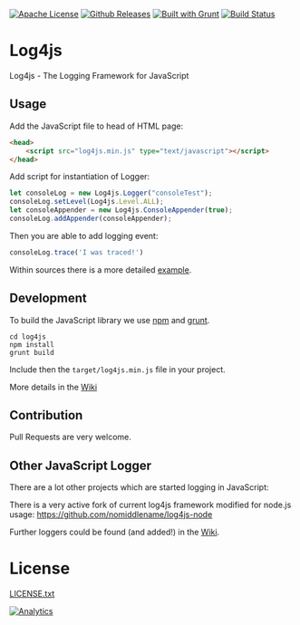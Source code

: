 [![Apache License](http://img.shields.io/badge/license-Apache%202.0-blue.svg?style=flat)](LICENSE.txt)
[![Github Releases](https://img.shields.io/github/downloads/atom/atom/latest/total.svg)](https://github.com/stritti/log4js/releases)
[![Built with Grunt](https://cdn.gruntjs.com/builtwith.png)](http://gruntjs.com/)
[![Build Status](https://secure.travis-ci.org/stritti/log4js.png?branch=master)](http://travis-ci.org/stritti/log4js)

Log4js
======

Log4js - The Logging Framework for JavaScript

## Usage

Add the JavaScript file to head of HTML page:
````html
<head>
    <script src="log4js.min.js" type="text/javascript"></script>
</head>

````
Add script for instantiation of Logger:
````javascript
let consoleLog = new Log4js.Logger("consoleTest");
consoleLog.setLevel(Log4js.Level.ALL);
let consoleAppender = new Log4js.ConsoleAppender(true);
consoleLog.addAppender(consoleAppender);

````
Then you are able to add logging event:
````javascript
consoleLog.trace('I was traced!')
````

Within sources there is a more detailed [example](log4js/src/main/example/index.html).

## Development
To build the JavaScript library we use [npm](https://www.npmjs.com/) and [grunt](https://gruntjs.com/). 

````
cd log4js
npm install
grunt build
````

Include then the `target/log4js.min.js` file in your project.

More details in the [Wiki](https://github.com/stritti/log4js/wiki/Development)

## Contribution

Pull Requests are very welcome.

## Other JavaScript Logger
There are a lot other projects which are started logging in JavaScript:

There is a very active fork of current log4js framework modified for node.js usage: https://github.com/nomiddlename/log4js-node

Further loggers could be found (and added!) in the [Wiki](https://github.com/stritti/log4js/wiki/JavaScript-Logger).

# License
[LICENSE.txt](LICENSE.txt)

[![Analytics](https://ga-beacon.appspot.com/UA-327996-12/stritti/log4js)](https://github.com/igrigorik/ga-beacon) 
